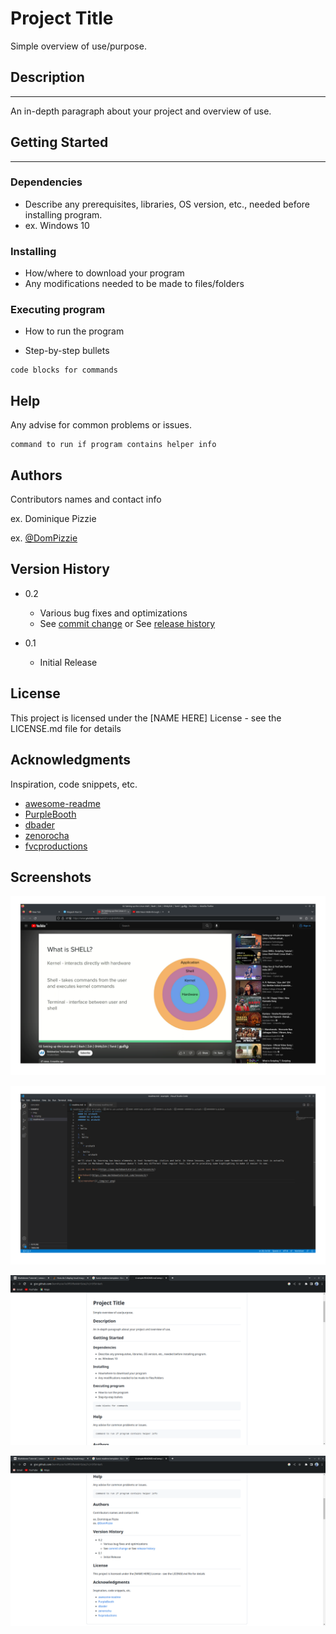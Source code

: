 # **Project Title**

Simple overview of use/purpose.

## **Description**

***
An in-depth paragraph about your project and overview of use.

## **Getting Started**

***

### **Dependencies**

* Describe any prerequisites, libraries, OS version, etc., needed before installing program.
* ex. Windows 10

### **Installing**

* How/where to download your program
* Any modifications needed to be made to files/folders

### **Executing program**

* How to run the program

* Step-by-step bullets

```040
code blocks for commands
```

## **Help**

Any advise for common problems or issues.

```040
command to run if program contains helper info
```

## **Authors**

Contributors names and contact info

ex. Dominique Pizzie

ex. [@DomPizzie](https://twitter.com/dompizzie)

## **Version History**

* 0.2

  * Various bug fixes and optimizations
  * See [commit change](https://gist.github.com/DomPizzie/7a5ff55ffa9081f2de27c315f5018afc) or See [release history](https://gist.github.com/DomPizzie/7a5ff55ffa9081f2de27c315f5018afc)

* 0.1

  * Initial Release

## **License**

This project is licensed under the [NAME HERE] License - see the LICENSE.md file for details

## **Acknowledgments**

 Inspiration, code snippets, etc.

* [awesome-readme](https://github.com/matiassingers/awesome-readme)
* [PurpleBooth](https://gist.github.com/PurpleBooth/109311bb0361f32d87a2)
* [dbader](https://github.com/dbader/readme-template)
* [zenorocha](https://gist.github.com/zenorocha/4526327)
* [fvcproductions](https://gist.github.com/fvcproductions/1bfc2d4aecb01a834b46)

## **Screenshots**

![screenshot1](./img/scr1.png)

![screenshot2](./img/scr2.png)

![screenshot3](./img/scr3.png)

![screenshot4](./img/scr4.png)
